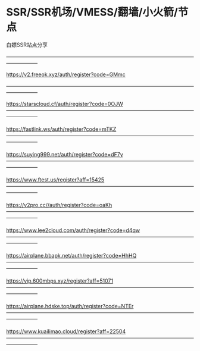 # SSR/SSR机场/VMESS/翻墙/小火箭/节点
白嫖SSR站点分享


——————————————————————————————————————————  

https://v2.freeok.xyz/auth/register?code=GMmc
                                        
—————————————————————————————————————————— </br>

https://starscloud.cf/auth/register?code=0OJW
</br> 
—————————————————————————————————————————— 
</br> 
</br>
https://fastlink.ws/auth/register?code=mTKZ
</br>
—————————————————————————————————————————— 
</br>
</br>
https://suying999.net/auth/register?code=dF7y
</br>
—————————————————————————————————————————— 
</br>
</br>
https://www.ftest.us/register?aff=15425
</br>
—————————————————————————————————————————— 
</br>
</br>
https://v2pro.cc//auth/register?code=oaKh
</br>
—————————————————————————————————————————— 
</br>
</br>
https://www.lee2cloud.com/auth/register?code=d4qw
</br>
—————————————————————————————————————————— 
</br>
</br>
https://airplane.bbapk.net/auth/register?code=HhHQ
</br>
—————————————————————————————————————————— 
</br>
</br>
https://vip.600mbps.xyz/register?aff=51071
</br>
—————————————————————————————————————————— 
</br>
</br>
https://airplane.hdske.top/auth/register?code=NTEr
</br>
—————————————————————————————————————————— 
</br>
</br>
https://www.kuailimao.cloud/register?aff=22504
</br>
—————————————————————————————————————————— 
</br>
</br>
